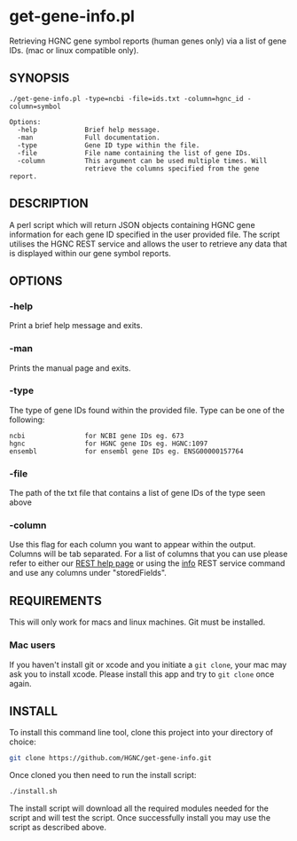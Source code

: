 # get-gene-info.pl
Retrieving HGNC gene symbol reports (human genes only) via a list of gene IDs.
(mac or linux compatible only).

## SYNOPSIS
```
./get-gene-info.pl -type=ncbi -file=ids.txt -column=hgnc_id -column=symbol

Options:
  -help            Brief help message.
  -man             Full documentation.
  -type            Gene ID type within the file.
  -file            File name containing the list of gene IDs.
  -column          This argument can be used multiple times. Will
                   retrieve the columns specified from the gene report.
```
## DESCRIPTION
A perl script which will return JSON objects containing HGNC gene
information for each gene ID specified in the user provided file. The
script utilises the HGNC REST service and allows the user to retrieve
any data that is displayed within our gene symbol reports.

## OPTIONS
### -help
Print a brief help message and exits.

### -man
Prints the manual page and exits.

### -type    
The type of gene IDs found within the provided file. Type can be
one of the following:

    ncbi               for NCBI gene IDs eg. 673
    hgnc               for HGNC gene IDs eg. HGNC:1097
    ensembl            for ensembl gene IDs eg. ENSG00000157764

### -file
The path of the txt file that contains a list of gene IDs of the
type seen above

### -column
Use this flag for each column you want to appear within the output.
Columns will be tab separated. For a list of columns that you can
use please refer to either our 
[REST help page](https://www.genenames.org/help/rest-web-service-help#Stored_fields)
or using the [info](http://rest.genenames.org/info) REST service command and use any
columns under "storedFields".

## REQUIREMENTS
This will only work for macs and linux machines. Git must be installed.

### Mac users
If you haven't install git or xcode and you initiate a `git clone`, your mac
may ask you to install xcode. Please install this app and try to `git clone`
once again.

## INSTALL
To install this command line tool, clone this project into your directory of choice:
```bash
git clone https://github.com/HGNC/get-gene-info.git
```
Once cloned you then need to run the install script:
```bash
./install.sh
```
The install script will download all the required modules needed for the script and
will test the script. Once successfully install you may use the script as described
above.
